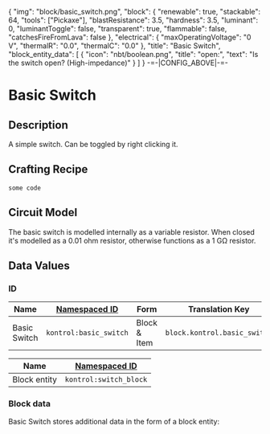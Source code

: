 {
    "img": "block/basic_switch.png",
    "block": {
        "renewable": true,
        "stackable": 64,
        "tools": ["Pickaxe"],
        "blastResistance": 3.5,
        "hardness": 3.5,
        "luminant": 0,
        "luminantToggle": false,
        "transparent": true,
        "flammable": false,
        "catchesFireFromLava": false
    },
    "electrical": {
        "maxOperatingVoltage": "0 V",
        "thermalR": "0.0",
        "thermalC": "0.0"
    },
    "title": "Basic Switch",
    "block_entity_data": [
        {
            "icon": "nbt/boolean.png",
            "title": "open:",
            "text": "Is the switch open? (High-impedance)"
        }
    ]
}
-=-|CONFIG_ABOVE|-=-


# Basic Switch

<ModInfoCard :img="img" :blockData="block" :electricalData="electrical" :title="title" />


## Description

A simple switch. Can be toggled by right clicking it.

## Crafting Recipe


```
some code
```

## Circuit Model

The basic switch is modelled internally as a variable resistor. When closed it's modelled as a 0.01 ohm resistor, otherwise 
functions as a 1 GΩ resistor.


## Data Values

### ID
| Name | [Namespaced ID](https://minecraft.fandom.com/wiki/Namespaced_ID) | Form | Translation Key |
| --- | --- | --- | --- |
| Basic Switch | `kontrol:basic_switch` | Block & Item | `block.kontrol.basic_switch` |

| Name | [Namespaced ID](https://minecraft.fandom.com/wiki/Namespaced_ID) |
| --- | --- |
| Block entity | `kontrol:switch_block` |


### Block data

Basic Switch stores additional data in the form of a block entity:

<WikiTree icon="nbt/compound.png" :data="block_entity_data" :inherit="['electricalBlockEntity']" title="<b>Block entity data</b>" />
